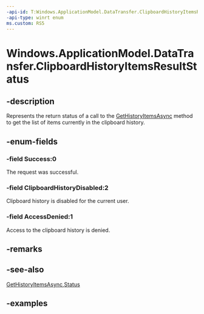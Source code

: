 ```yaml
---
-api-id: T:Windows.ApplicationModel.DataTransfer.ClipboardHistoryItemsResultStatus
-api-type: winrt enum
ms.custom: RS5
---
```


<!-- Enumeration syntax.
public enum ClipboardHistoryItemsResultStatus : int
-->

# Windows.ApplicationModel.DataTransfer.ClipboardHistoryItemsResultStatus

## -description
Represents the return status of a call to the [GetHistoryItemsAsync](clipboard_gethistoryitemsasync_2128899999.md) method to get the list of items currently in the clipboard history.

## -enum-fields
### -field Success:0
The request was successful.

### -field ClipboardHistoryDisabled:2
Clipboard history is disabled for the current user.

### -field AccessDenied:1
Access to the clipboard history is denied.

## -remarks

## -see-also
[GetHistoryItemsAsync](clipboard_gethistoryitemsasync_2128899999.md),[Status](clipboardhistoryitemsresult_status.md)

## -examples
